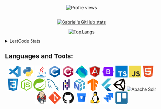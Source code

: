<div align="center">
  
  <div>
    <img src="https://gpvc.arturio.dev/GabrielTeo" alt="Profile views"/>
  </div>
  
  <br>
  
  [![Gabriel's GitHub stats](https://github-readme-stats.vercel.app/api?username=GabrielTeo&count_private=true&show_icons=true&theme=graywhite&title_color=000000&text_color=000000&icon_color=000000&bg_color=45,b3b3b3,ffffff&border_color=000000)](https://github.com/anuraghazra/github-readme-stats)
  
  [![Top Langs](https://github-readme-stats.vercel.app/api/top-langs/?username=GabrielTeo&langs_count=10&layout=compact&theme=graywhite&title_color=000000&text_color=000000&icon_color=000000&bg_color=45,b3b3b3,ffffff&border_color=000000)](https://github.com/anuraghazra/github-readme-stats)
  
  <details>
    <summary align="left">LeetCode Stats</summary>
    <br>
    <a href="https://github.com/KnlnKS/leetcode-stats">
      <img alt="LeetCode Stat Card" src="https://apu5rh8gxk.execute-api.us-east-1.amazonaws.com/default/leetcode-stats?username=Retainee" width="400"/>
    </a>
  </details>
  
</div>

## Languages and Tools:

<p align="center">
  <img src="https://raw.githubusercontent.com/devicons/devicon/master/icons/vscode/vscode-original.svg" alt="Visual Studio Code" width="40"/>
  <img src="https://raw.githubusercontent.com/devicons/devicon/master/icons/python/python-original.svg" alt="Python" width="40"/>
  <img src="https://raw.githubusercontent.com/devicons/devicon/master/icons/java/java-original.svg" alt="Java" width="40"/>
  <img src="https://raw.githubusercontent.com/devicons/devicon/master/icons/c/c-original.svg" alt="C" width="40"/>
  <img src="https://raw.githubusercontent.com/devicons/devicon/master/icons/cplusplus/cplusplus-original.svg" alt="C++" width="40"/>
  <img src="https://raw.githubusercontent.com/devicons/devicon/master/icons/dart/dart-original.svg" alt="Dart" width="40"/>
  <img src="https://raw.githubusercontent.com/devicons/devicon/master/icons/angularjs/angularjs-original.svg" alt="AngularJS" width="40"/>
  <img src="https://raw.githubusercontent.com/devicons/devicon/master/icons/bootstrap/bootstrap-original.svg" alt="Bootstrap" width="40"/>
  <img src="https://raw.githubusercontent.com/devicons/devicon/master/icons/typescript/typescript-original.svg" alt="TypeScript" width="40"/>
  <img src="https://raw.githubusercontent.com/devicons/devicon/master/icons/javascript/javascript-original.svg" alt="JavaScript" width="40"/>
  <img src="https://raw.githubusercontent.com/devicons/devicon/master/icons/html5/html5-original.svg" alt="HTML5" width="40"/>
  <img src="https://raw.githubusercontent.com/devicons/devicon/master/icons/css3/css3-original.svg" alt="CSS3" width="40"/>
  <img src="https://raw.githubusercontent.com/devicons/devicon/master/icons/nodejs/nodejs-original.svg" alt="NodeJS" width="40"/>
  <img src="https://raw.githubusercontent.com/devicons/devicon/master/icons/spring/spring-original.svg" alt="Spring" width="40"/>
  <img src="https://raw.githubusercontent.com/devicons/devicon/master/icons/mysql/mysql-original.svg" alt="MySQL" width="40"/>
  <img src="https://raw.githubusercontent.com/devicons/devicon/master/icons/pandas/pandas-original.svg" alt="pandas" width="40"/>
  <img src="https://raw.githubusercontent.com/devicons/devicon/master/icons/numpy/numpy-original.svg" alt="NumPy" width="40"/>
  <img src="https://raw.githubusercontent.com/devicons/devicon/master/icons/tensorflow/tensorflow-original.svg" alt="TensorFlow" width="40"/>
  <img src="https://raw.githubusercontent.com/devicons/devicon/master/icons/flutter/flutter-original.svg" alt="Flutter" width="40"/>
  <img src="https://raw.githubusercontent.com/devicons/devicon/master/icons/unity/unity-original.svg" alt="Unity" width="40"/>
  <img src="https://www.vectorlogo.zone/logos/apache_solr/apache_solr-icon.svg" alt="Apache Solr" width="40"/>
  <img src="https://raw.githubusercontent.com/devicons/devicon/master/icons/jenkins/jenkins-original.svg" alt="Jenkins" width="40"/>
  <img src="https://raw.githubusercontent.com/devicons/devicon/master/icons/git/git-original.svg" alt="Git" width="40"/>
  <img src="https://raw.githubusercontent.com/devicons/devicon/master/icons/github/github-original.svg" alt="GitHub" width="40"/>
  <img src="https://raw.githubusercontent.com/devicons/devicon/master/icons/bitbucket/bitbucket-original.svg" alt="Bitbucket" width="40"/>
  <img src="https://raw.githubusercontent.com/devicons/devicon/master/icons/linux/linux-original.svg" alt="Linux" width="40"/>
  <img src="https://raw.githubusercontent.com/devicons/devicon/master/icons/jira/jira-original.svg" alt="Jira" width="40"/>
  <img src="https://raw.githubusercontent.com/devicons/devicon/master/icons/trello/trello-plain.svg" alt="Trello" width="40"/>
